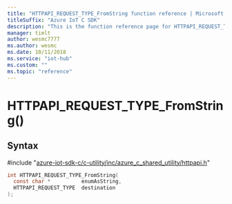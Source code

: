 ```yaml
---                             
title: "HTTPAPI_REQUEST_TYPE_FromString function reference | Microsoft Docs" 
titleSuffix: "Azure IoT C SDK"            
description: "This is the function reference page for HTTPAPI_REQUEST_TYPE_FromString() in the Azure IoT C SDK. This SDK is used with the Azure IoT Hub and Azure IoT Hub Device Provisioning Service"            
manager: timlt                 
author: wesmc7777              
ms.author: wesmc               
ms.date: 10/11/2018                    
ms.service: "iot-hub"             
ms.custom: ""                
ms.topic: "reference"        
---                            
```


# HTTPAPI_REQUEST_TYPE_FromString()

## Syntax

\#include "[azure-iot-sdk-c/c-utility/inc/azure_c_shared_utility/httpapi.h](../httpapi-h.md)"  
```C
int HTTPAPI_REQUEST_TYPE_FromString(
  const char *          enumAsString,
  HTTPAPI_REQUEST_TYPE  destination
);
```

